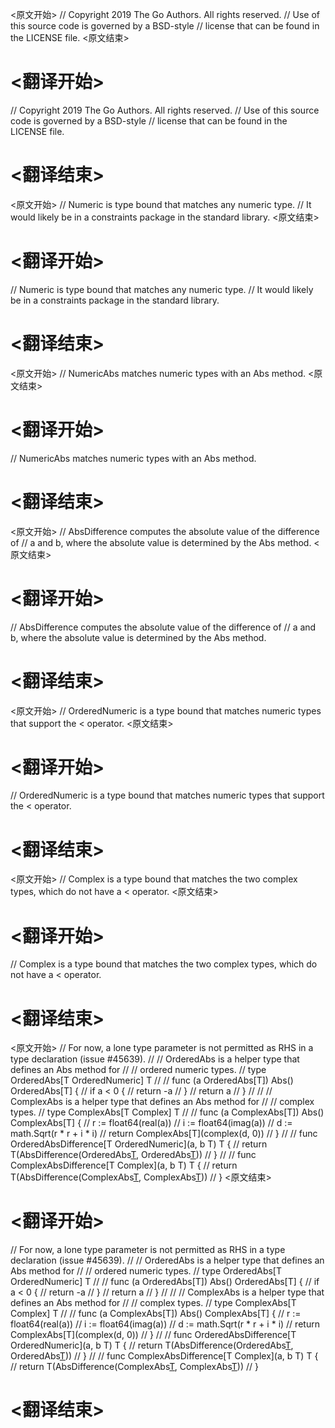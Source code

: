 
<原文开始>
// Copyright 2019 The Go Authors. All rights reserved.
// Use of this source code is governed by a BSD-style
// license that can be found in the LICENSE file.
<原文结束>

# <翻译开始>
// Copyright 2019 The Go Authors. All rights reserved.
// Use of this source code is governed by a BSD-style
// license that can be found in the LICENSE file.
# <翻译结束>


<原文开始>
// Numeric is type bound that matches any numeric type.
// It would likely be in a constraints package in the standard library.
<原文结束>

# <翻译开始>
// Numeric is type bound that matches any numeric type.
// It would likely be in a constraints package in the standard library.
# <翻译结束>


<原文开始>
// NumericAbs matches numeric types with an Abs method.
<原文结束>

# <翻译开始>
// NumericAbs matches numeric types with an Abs method.
# <翻译结束>


<原文开始>
// AbsDifference computes the absolute value of the difference of
// a and b, where the absolute value is determined by the Abs method.
<原文结束>

# <翻译开始>
// AbsDifference computes the absolute value of the difference of
// a and b, where the absolute value is determined by the Abs method.
# <翻译结束>


<原文开始>
// OrderedNumeric is a type bound that matches numeric types that support the < operator.
<原文结束>

# <翻译开始>
// OrderedNumeric is a type bound that matches numeric types that support the < operator.
# <翻译结束>


<原文开始>
// Complex is a type bound that matches the two complex types, which do not have a < operator.
<原文结束>

# <翻译开始>
// Complex is a type bound that matches the two complex types, which do not have a < operator.
# <翻译结束>


<原文开始>
// For now, a lone type parameter is not permitted as RHS in a type declaration (issue #45639).
// // OrderedAbs is a helper type that defines an Abs method for
// // ordered numeric types.
// type OrderedAbs[T OrderedNumeric] T
// 
// func (a OrderedAbs[T]) Abs() OrderedAbs[T] {
// 	if a < 0 {
// 		return -a
// 	}
// 	return a
// }
// 
// // ComplexAbs is a helper type that defines an Abs method for
// // complex types.
// type ComplexAbs[T Complex] T
// 
// func (a ComplexAbs[T]) Abs() ComplexAbs[T] {
// 	r := float64(real(a))
// 	i := float64(imag(a))
// 	d := math.Sqrt(r * r + i * i)
// 	return ComplexAbs[T](complex(d, 0))
// }
// 
// func OrderedAbsDifference[T OrderedNumeric](a, b T) T {
// 	return T(AbsDifference(OrderedAbs[T](a), OrderedAbs[T](b)))
// }
// 
// func ComplexAbsDifference[T Complex](a, b T) T {
// 	return T(AbsDifference(ComplexAbs[T](a), ComplexAbs[T](b)))
// }
<原文结束>

# <翻译开始>
// For now, a lone type parameter is not permitted as RHS in a type declaration (issue #45639).
// // OrderedAbs is a helper type that defines an Abs method for
// // ordered numeric types.
// type OrderedAbs[T OrderedNumeric] T
// 
// func (a OrderedAbs[T]) Abs() OrderedAbs[T] {
// 	if a < 0 {
// 		return -a
// 	}
// 	return a
// }
// 
// // ComplexAbs is a helper type that defines an Abs method for
// // complex types.
// type ComplexAbs[T Complex] T
// 
// func (a ComplexAbs[T]) Abs() ComplexAbs[T] {
// 	r := float64(real(a))
// 	i := float64(imag(a))
// 	d := math.Sqrt(r * r + i * i)
// 	return ComplexAbs[T](complex(d, 0))
// }
// 
// func OrderedAbsDifference[T OrderedNumeric](a, b T) T {
// 	return T(AbsDifference(OrderedAbs[T](a), OrderedAbs[T](b)))
// }
// 
// func ComplexAbsDifference[T Complex](a, b T) T {
// 	return T(AbsDifference(ComplexAbs[T](a), ComplexAbs[T](b)))
// }
# <翻译结束>

